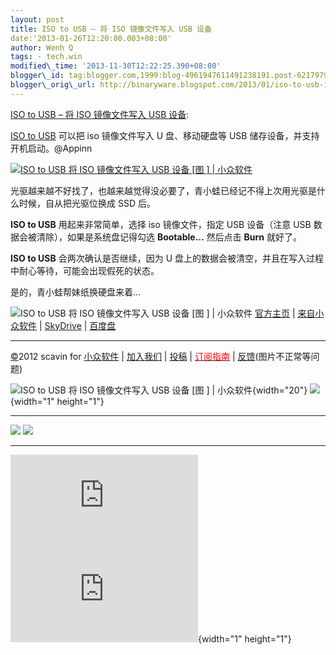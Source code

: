 ```yaml
--- 
layout: post 
title: ISO to USB – 将 ISO 镜像文件写入 USB 设备 
date:'2013-01-26T12:20:00.003+08:00' 
author: Wenh Q
tags: - tech.win
modified\_time: '2013-11-30T12:22:25.390+08:00' 
blogger\_id: tag:blogger.com,1999:blog-4961947611491238191.post-6217979809886729052
blogger\_orig\_url: http://binaryware.blogspot.com/2013/01/iso-to-usb-iso-usb.html
--- 
```

[ISO
to USB – 将 ISO 镜像文件写入 USB
设备](http://www.appinn.com/iso-to-usb/):

[ISO to USB](http://www.appinn.com/iso-to-usb/) 可以把 iso 镜像文件写入
U 盘、移动硬盘等 USB 储存设备，并支持开机启动。@Appinn

[![ISO to USB 将 ISO 镜像文件写入 USB 设备
[图
] |
小众软件](http://img3.appinn.com/images/201212/screenshot-1.png "ISO to USB 将 ISO 镜像文件写入 USB 设备[图] | 小众软件")](http://www.appinn.com/iso-to-usb/)

光驱越来越不好找了，也越来越觉得没必要了，青小蛙已经记不得上次用光驱是什么时候，自从把光驱位换成
SSD 后。

**ISO to USB** 用起来非常简单，选择 iso 镜像文件，指定 USB 设备（注意
USB 数据会被清除），如果是系统盘记得勾选 **Bootable…** 然后点击 **Burn**
就好了。

**ISO to USB** 会两次确认是否继续，因为 U
盘上的数据会被清空，并且在写入过程中耐心等待，可能会出现假死的状态。

是的，青小蛙帮妹纸换硬盘来着…

![ISO to USB 将 ISO 镜像文件写入 USB 设备
[图
] |
小众软件](http://www.appinn.com/wp-content/down.gif "点击右侧的链接下载本软件")
[官方主页](http://www.isotousb.com/) |
[来自小众软件](http://www.appinn.com/iso-to-usb/) |
[SkyDrive](http://g.appinn.com/ya) | [百度盘](http://g.appinn.com/yb)


------------------------------------------------------------------------

[©](http://www.appinn.com/copyright/?utm_source=feeds&utm_medium=copyright&utm_campaign=feeds "版权声明")2012
scavin for
[小众软件](http://www.appinn.com/?utm_source=feeds&utm_medium=appinn&utm_campaign=feeds "本文来自小众软件")
|
[加入我们](http://www.appinn.com/join-us/?utm_source=feeds&utm_medium=joinus&utm_campaign=feeds "加入小众软件")
|
[投稿](http://www.appinn.com/contribute/?utm_source=feeds&utm_medium=contribute&utm_campaign=feeds "给小众软件投稿")
| [<span
style="color: red;">订阅指南</span>](http://www.appinn.com/feeds-subscribe/?utm_source=feeds&utm_medium=feedsubscribe&utm_campaign=feeds "可以分类订阅小众，Windows/MAC/游戏")
| [反馈](http://appinn.wufoo.com/forms/eccae-aeeae/)(图片不正常等问题)



![ISO to USB 将 ISO 镜像文件写入 USB 设备
[图
] |
小众软件](http://s33.sitemeter.com/meter.asp?site=s33appinn "ISO to USB 将 ISO 镜像文件写入 USB 设备[图] | 小众软件"){width="20"}
![](http://appinn.feedsportal.com/c/33935/f/615575/s/26d8dd89/mf.gif){width="1"
height="1"}

<div>

  -------------------------------------------------------------------------------------------------------------------------------------------------------------------------------------------------------------------------------------------------------------------------------------------- -------------------------------------------------------------------------------------------------------------------------------------------------------------------------------------------------------------------------------------------------------------------------------
  [![](http://res3.feedsportal.com/images/emailthis2.gif)](http://share.feedsportal.com/viral/sendEmail.cfm?lang=en&title=ISO+to+USB+%E2%80%93+%E5%B0%86+ISO+%E9%95%9C%E5%83%8F%E6%96%87%E4%BB%B6%E5%86%99%E5%85%A5+USB+%E8%AE%BE%E5%A4%87&link=http%3A%2F%2Fwww.appinn.com%2Fiso-to-usb%2F)   [![](http://res3.feedsportal.com/images/bookmark.gif)](http://res.feedsportal.com/viral/bookmark.cfm?title=ISO+to+USB+%E2%80%93+%E5%B0%86+ISO+%E9%95%9C%E5%83%8F%E6%96%87%E4%BB%B6%E5%86%99%E5%85%A5+USB+%E8%AE%BE%E5%A4%87&link=http%3A%2F%2Fwww.appinn.com%2Fiso-to-usb%2F)
  -------------------------------------------------------------------------------------------------------------------------------------------------------------------------------------------------------------------------------------------------------------------------------------------- -------------------------------------------------------------------------------------------------------------------------------------------------------------------------------------------------------------------------------------------------------------------------------

</div>





[![](http://da.feedsportal.com/r/151883758079/u/31/f/615575/c/33935/s/26d8dd89/a2.img)](http://da.feedsportal.com/r/151883758079/u/31/f/615575/c/33935/s/26d8dd89/a2.htm)![](http://pi.feedsportal.com/r/151883758079/u/31/f/615575/c/33935/s/26d8dd89/a2t.img){width="1"
height="1"}
